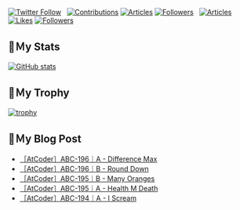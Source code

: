 [![Twitter Follow](https://img.shields.io/twitter/follow/hyperdb?label=twitter&logo=twitter&style=plastic)](https://twitter.com/hyperdb)
&nbsp;
[![Contributions](https://badgen.org/img/qiita/hyperdb/contributions?style=plastic)](https://qiita.com/hyperdb)
[![Articles](https://badgen.org/img/qiita/hyperdb/articles?style=plastic)](https://qiita.com/hyperdb)
[![Followers](https://badgen.org/img/qiita/hyperdb/followers?style=plastic)](https://qiita.com/hyperdb)
&nbsp;
[![Articles](https://badgen.org/img/zenn/hyperdb/articles)](https://zenn.dev/hyperdb)
[![Likes](https://badgen.org/img/zenn/hyperdb/likes?style=plastic)](https://zenn.dev/hyperdb)
[![Followers](https://badgen.org/img/zenn/hyperdb/followers?style=plastic)](https://zenn.dev/hyperdb)

## 🔖Ｍy Stats

[![GitHub stats](https://github-readme-stats-eight-theta.vercel.app/api?username=hyperdb&theme=radical&count_private=true&show_icons=true)](https://github.com/anuraghazra/github-readme-stats)

## 🔖Ｍy Trophy

[![trophy](https://github-profile-trophy.vercel.app/?username=hyperdb&theme=onedark)](https://github.com/ryo-ma/github-profile-trophy)

## 🔖Ｍy Blog Post

<!-- BLOG-POST-LIST:START -->
- [［AtCoder］ABC-196｜A - Difference Max](https://zenn.dev/hyperdb/articles/83288d70f681d5)
- [［AtCoder］ABC-196｜B - Round Down](https://zenn.dev/hyperdb/articles/4de4af3de10583)
- [［AtCoder］ABC-195｜B - Many Oranges](https://zenn.dev/hyperdb/articles/11f1494e1b0a71)
- [［AtCoder］ABC-195｜A - Health M Death](https://zenn.dev/hyperdb/articles/0e87e505b892e4)
- [［AtCoder］ABC-194｜A - I Scream](https://zenn.dev/hyperdb/articles/ee87e1bc84af20)
<!-- BLOG-POST-LIST:END -->
